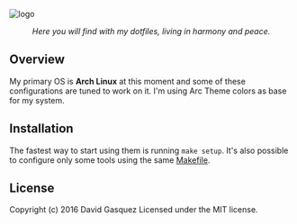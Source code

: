 ![logo](https://user-images.githubusercontent.com/1682202/37351969-87717a40-26dc-11e8-9a90-ee07a1f4b69a.png)

<p align="center">
    <i>Here you will find with my dotfiles, living in harmony and peace.</i>
</p>

## Overview
My primary OS is **Arch Linux** at this moment and some of these configurations
are tuned to work on it. I'm using Arc Theme colors as base for my system.

## Installation
The fastest way to start using them is running `make setup`. It's also possible
to configure only some tools using the same [Makefile](Makefile).

## License
Copyright (c) 2016 David Gasquez
Licensed under the MIT license.
